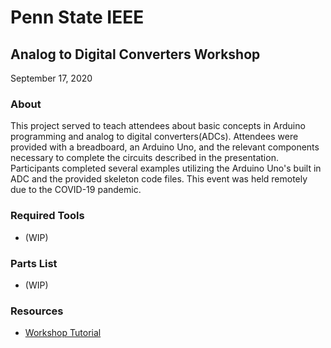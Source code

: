 # Penn State IEEE
## Analog to Digital Converters Workshop
September 17, 2020

### About
This project served to teach attendees about basic concepts in Arduino programming and analog to digital converters(ADCs). Attendees were provided with a breadboard, an Arduino Uno, and the relevant components necessary to complete the circuits described in the presentation. Participants completed several examples utilizing the Arduino Uno's built in ADC and the provided skeleton code files. This event was held remotely due to the COVID-19 pandemic.

### Required Tools
- (WIP)

### Parts List
- (WIP)

### Resources
- [Workshop Tutorial](https://www.youtube.com/watch?v=83gxKp5aPJo)

